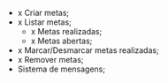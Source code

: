 - x Criar metas;
- x Listar metas;
    - x Metas realizadas;
    - x Metas abertas;
- x Marcar/Desmarcar metas realizadas;
- x Remover metas;
- Sistema de mensagens;